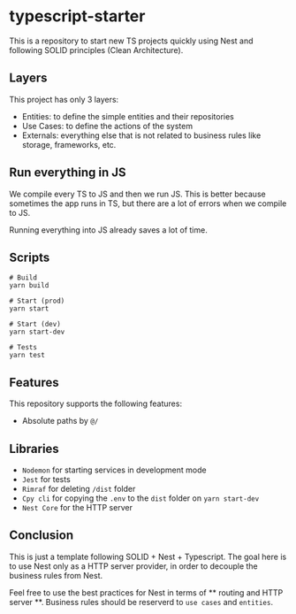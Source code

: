 # typescript-starter

This is a repository to start new TS projects quickly using Nest and following SOLID principles (Clean Architecture).

## Layers

This project has only 3 layers:

- Entities: to define the simple entities and their repositories
- Use Cases: to define the actions of the system
- Externals: everything else that is not related to business rules like storage, frameworks, etc.

## Run everything in JS

We compile every TS to JS and then we run JS. This is better because sometimes the app runs in TS, but there are a lot of errors when we compile to JS.

Running everything into JS already saves a lot of time.

## Scripts

```
# Build
yarn build

# Start (prod)
yarn start

# Start (dev)
yarn start-dev

# Tests
yarn test
```

## Features

This repository supports the following features:

- Absolute paths by `@/`

## Libraries

- `Nodemon` for starting services in development mode
- `Jest` for tests
- `Rimraf` for deleting `/dist` folder
- `Cpy cli` for copying the `.env` to the `dist` folder on `yarn start-dev`
- `Nest Core` for the HTTP server

## Conclusion

This is just a template following SOLID + Nest + Typescript. The goal here is to use Nest only as a HTTP server provider, in order to decouple the business rules from Nest.

Feel free to use the best practices for Nest in terms of ** routing and HTTP server **. Business rules should be reserverd to `use cases` and `entities`.
